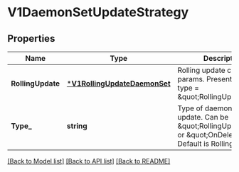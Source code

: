 # V1DaemonSetUpdateStrategy

## Properties
Name | Type | Description | Notes
------------ | ------------- | ------------- | -------------
**RollingUpdate** | [***V1RollingUpdateDaemonSet**](v1.RollingUpdateDaemonSet.md) | Rolling update config params. Present only if type &#x3D; \&quot;RollingUpdate\&quot;. | [optional] [default to null]
**Type_** | **string** | Type of daemon set update. Can be \&quot;RollingUpdate\&quot; or \&quot;OnDelete\&quot;. Default is RollingUpdate. | [optional] [default to null]

[[Back to Model list]](../README.md#documentation-for-models) [[Back to API list]](../README.md#documentation-for-api-endpoints) [[Back to README]](../README.md)



